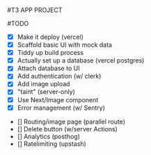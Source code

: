 #T3 APP PROJECT

#TODO

- [x] Make it deploy (vercel)
- [x] Scaffold basic UI with mock data
- [x] Tiddy up build process
- [x] Actually set up a database (vercel postgres)
- [x] Attach database to UI
- [x] Add authentication (w/ clerk)
- [x] Add image upload
- [x] "taint" (server-only)
- [x] Use Next/Image component
- [x] Error management (w/ Sentry)
- [] Routing/image page (parallel route)
- [] Delete button (w/server Actions)
- [] Analytics (posthog)
- [] Ratelimiting (upstash)
